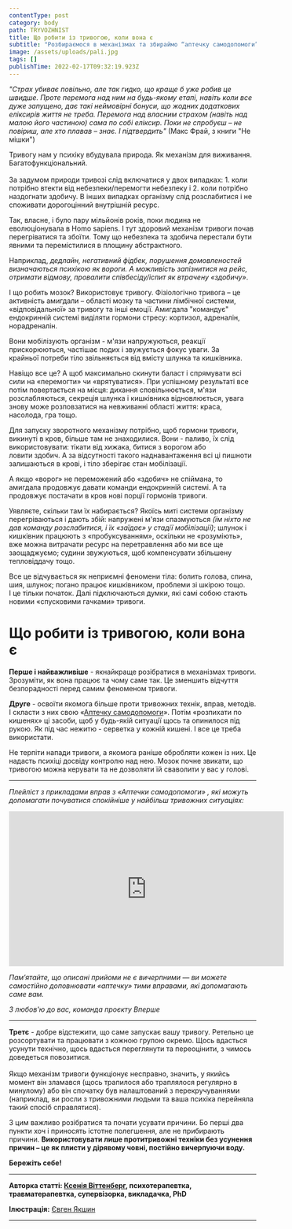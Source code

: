 ```yaml
---
contentType: post
category: body
path: TRYVOZHNIST
title: Що робити із тривогою, коли вона є
subtitle: "Розбираємося в механізмах та збираймо “аптечку самодопомоги” "
image: /assets/uploads/pali.jpg
tags: []
publishTime: 2022-02-17T09:32:19.923Z
---
```

<!--StartFragment-->

*"Страх убиває повільно, але так гидко, що краще б уже робив це швидше. Проте перемога над ним на будь-якому етапі, навіть коли все дуже запущено, дає такі неймовірні бонуси, що жодних додаткових еліксирів життя не треба. Перемога над власним страхом (навіть над малою його частиною) сама по собі еліксир. Поки не спробуєш – не повіриш, але хто плавав – знає. І підтвердить"* (Макс Фрай, з книги "Не мішки")

Тривогу нам у психіку вбудувала природа. Як механізм для виживання. Багатофункціональний.\
\
За задумом природи тривозі слід включатися у двох випадках: 1. коли потрібно втекти від небезпеки/перемогти небезпеку і 2. коли потрібно наздогнати здобичу. В інших випадках організму слід розслабитися і не споживати дорогоцінний внутрішній ресурс.

Так, власне, і було пару мільйонів років, поки людина не еволюціонувала в Homo sapiens. І тут здоровий механізм тривоги почав перегріватися та збоїти. Тому що небезпека та здобича перестали бути явними та перемістилися в площину абстрактного.

Наприклад, *дедлайн, негативний фідбек, порушення домовленостей визначаються психікою як вороги. А можливість запізнитися на рейс, отримати відмову, провалити співбесіду/іспит як втрачену «здобичу»*.

І що робить мозок? Використовує тривогу. Фізіологічно тривога – це активність амигдали – області мозку та частини лімбічної системи, «відповідальної» за тривогу та інші емоції. Амигдала "командує" ендокринній системі виділяти гормони стресу: кортизол, адреналін, норадреналін.

Вони мобілізують організм - м'язи напружуються, реакції прискорюються, частішає подих і звужується фокус уваги. За крайньої потреби тіло звільняється від вмісту шлунка та кишківника.

Навіщо все це? А щоб максимально скинути баласт і спрямувати всі сили на «перемогти» чи «врятуватися». При успішному результаті все потім повертається на місця: дихання сповільнюється, м'язи розслабляються, секреція шлунка і кишківника відновлюється, увага знову може розповзатися на невживанні області життя: краса, насолода, гра тощо.

Для запуску зворотного механізму потрібно, щоб гормони тривоги, викинуті в кров, більше там не знаходилися. Вони - паливо, їх слід використовувати: тікати від хижака, битися з ворогом або ловити здобич. А за відсутності такого наднавантаження всі ці пишноти залишаються в крові, і тіло зберігає стан мобілізації.

А якщо «ворог» не переможений або «здобич» не спіймана, то амигдала продовжує давати команди ендокринній системі. А та продовжує постачати в кров нові порції гормонів тривоги. 

Уявляєте, скільки там їх набирається? Якоїсь миті системи організму перегріваються і дають збій: напружені м'язи спазмуються *(їм ніхто не дав команду розслабитися, і їх «заїдає» у стадії мобілізації)*; шлунок і кишківник працюють з «пробуксуванням», оскільки не «розуміють», вже можна витрачати ресурс на перетравлення або ми все ще заощаджуємо; судини звужуються, щоб компенсувати збільшену тепловіддачу тощо.

Все це відчувається як неприємні феномени тіла: болить голова, спина, шия, шлунок; погано працює кишківником, проблеми зі шкірою тощо.\
І це тільки початок. Далі підключаються думки, які самі собою стають новими «спусковими гачками» тривоги.

# Що робити із тривогою, коли вона є

**Перше і найважливіше** - якнайкраще розібратися в механізмах тривоги. Зрозуміти, як вона працює та чому саме так. Це зменшить відчуття безпорадності перед самим феноменом тривоги.

**Друге** - освоїти якомога більше проти тривожних технік, вправ, методів. І скласти з них свою «[Аптечку самодопомоги](https://www.youtube.com/watch?v=vCvDWu6qHKQ&list=PLz7CNUtkWOpQGx3ggI6OuDlLJtGHU7Lc2)». Потім «розпихати по кишенях» ці засоби, щоб у будь-якій ситуації щось та опинилося під рукою. Як під час нежитю - серветка у кожній кишені. І все це треба використати. 

Не терпіти напади тривоги, а якомога раніше обробляти кожен із них. Це надасть психіці досвіду контролю над нею. Мозок почне звикати, що тривогою можна керувати та не дозволяти їй сваволити у вас у голові.

- - -

*Плейліст з прикладами вправ з «Аптечки самодопомоги» , які можуть допомагати почуватися спокійніше у найбільш тривожних ситуаціях:*

<iframe width="560" height="315" src="https://www.youtube.com/embed/vCvDWu6qHKQ" title="YouTube video player" frameborder="0" allow="accelerometer; autoplay; clipboard-write; encrypted-media; gyroscope; picture-in-picture" allowfullscreen></iframe>

*Пам’ятайте, що описані прийоми не є вичерпними — ви можете самостійно доповнювати «аптечку» тими вправами, які допомагають саме вам.* 

*З любов'ю до вас, команда проєкту Вперше*

- - -

**Третє** - добре відстежити, що саме запускає вашу тривогу. Ретельно це розсортувати та працювати з кожною групою окремо. Щось вдасться усунути технічно, щось вдасться переглянути та переоцінити, з чимось доведеться повозитися.\
\
Якщо механізм тривоги функціонує несправно, значить, у якийсь момент він зламався (щось трапилося або траплялося регулярно в минулому) або він спочатку був налаштований з перекручуваннями (наприклад, ви росли з тривожними людьми та ваша психіка перейняла такий спосіб справлятися).

З цим важливо розібратися та почати усувати причини. Бо перші два пункти хоч і приносять істотне полегшення, але не прибирають причини. **Використовувати лише протитривожні техніки без усунення причин – це як плисти у дірявому човні, постійно вичерпуючи воду.**

**Бережіть себе!**

- - -

**Авторка статті: [Ксенія Віттенберг](https://vittenbergschool.com/), психотерапевтка, травматерапевтка, супервізорка, викладачка, PhD**

**Ілюстрація:** [Євген Якшин](https://www.instagram.com/ev.yakshin/)

- - -